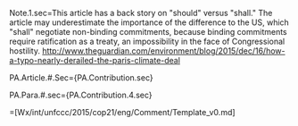 Note.1.sec=This article has a back story on "should" versus "shall."  The article may underestimate the importance of the difference to the US, which "shall" negotiate non-binding commitments, because binding commitments require ratification as a treaty, an impossibility in the face of Congressional hostility.  <a href="http://www.theguardian.com/environment/blog/2015/dec/16/how-a-typo-nearly-derailed-the-paris-climate-deal">http://www.theguardian.com/environment/blog/2015/dec/16/how-a-typo-nearly-derailed-the-paris-climate-deal</a>

PA.Article.#.Sec={PA.Contribution.sec}

PA.Para.#.sec={PA.Contribution.4.sec}

=[Wx/int/unfccc/2015/cop21/eng/Comment/Template_v0.md]